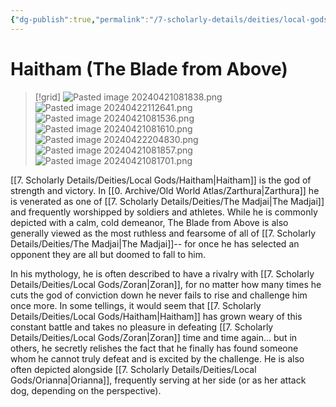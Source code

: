 ```yaml
---
{"dg-publish":true,"permalink":"/7-scholarly-details/deities/local-gods/haitham/","noteIcon":""}
---
```


# Haitham (The Blade from Above)

>[!grid]
>![Pasted image 20240421081838.png](/img/user/x.%20Assets/Attachments/Pasted%20image%2020240421081838.png)
>![Pasted image 20240422112641.png](/img/user/x.%20Assets/Attachments/Pasted%20image%2020240422112641.png)
>![Pasted image 20240421081536.png](/img/user/x.%20Assets/Attachments/Pasted%20image%2020240421081536.png)
>![Pasted image 20240421081610.png](/img/user/x.%20Assets/Attachments/Pasted%20image%2020240421081610.png)
>![Pasted image 20240422204830.png](/img/user/x.%20Assets/Attachments/Pasted%20image%2020240422204830.png)
>![Pasted image 20240421081857.png](/img/user/x.%20Assets/Attachments/Pasted%20image%2020240421081857.png)
>![Pasted image 20240421081701.png](/img/user/x.%20Assets/Attachments/Pasted%20image%2020240421081701.png)

[[7. Scholarly Details/Deities/Local Gods/Haitham\|Haitham]] is the god of strength and victory. In [[0. Archive/Old World Atlas/Zarthura\|Zarthura]] he is venerated as one of [[7. Scholarly Details/Deities/The Madjai\|The Madjai]] and frequently worshipped by soldiers and athletes. While he is commonly depicted with a calm, cold demeanor, The Blade from Above is also generally viewed as the most ruthless and fearsome of all of [[7. Scholarly Details/Deities/The Madjai\|The Madjai]]-- for once he has selected an opponent they are all but doomed to fall to him. 

In his mythology, he is often described to have a rivalry with [[7. Scholarly Details/Deities/Local Gods/Zoran\|Zoran]], for no matter how many times he cuts the god of conviction down he never fails to rise and challenge him once more. In some tellings, it would seem that [[7. Scholarly Details/Deities/Local Gods/Haitham\|Haitham]] has grown weary of this constant battle and takes no pleasure in defeating [[7. Scholarly Details/Deities/Local Gods/Zoran\|Zoran]] time and time again... but in others, he secretly relishes the fact that he finally has found someone whom he cannot truly defeat and is excited by the challenge. He is also often depicted alongside [[7. Scholarly Details/Deities/Local Gods/Orianna\|Orianna]], frequently serving at her side (or as her attack dog, depending on the perspective). 